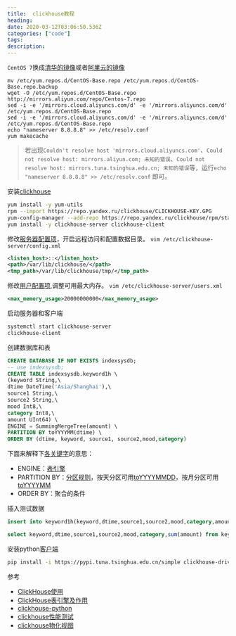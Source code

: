 ```yaml
---
title:  clickhouse教程
heading: 
date: 2020-03-12T03:06:50.536Z
categories: ["code"]
tags: 
description: 
---
```


`CentOS 7`换成[清华的镜像](https://mirrors.tuna.tsinghua.edu.cn/help/centos/)或者[阿里云的镜像](https://developer.aliyun.com/mirror/centos?spm=a2c6h.13651102.0.0.3e221b11XBR0VU)

```
mv /etc/yum.repos.d/CentOS-Base.repo /etc/yum.repos.d/CentOS-Base.repo.backup
wget -O /etc/yum.repos.d/CentOS-Base.repo http://mirrors.aliyun.com/repo/Centos-7.repo
sed -i -e '/mirrors.cloud.aliyuncs.com/d' -e '/mirrors.aliyuncs.com/d' /etc/yum.repos.d/CentOS-Base.repo
sed -i -e '/mirrors.cloud.aliyuncs.com/d' -e '/mirrors.aliyuncs.com/d' /etc/yum.repos.d/CentOS-Base.repo
echo "nameserver 8.8.8.8" >> /etc/resolv.conf
yum makecache
```

> 若出现`Couldn't resolve host 'mirrors.cloud.aliyuncs.com'`、`Could not resolve host: mirrors.aliyun.com; 未知的错误`、`Could not resolve host: mirrors.tuna.tsinghua.edu.cn; 未知的错误`等，运行`echo "nameserver 8.8.8.8" >> /etc/resolv.conf` 即可。


安装[clickhouse](https://clickhouse.tech/#quick-start)
```bash
yum install -y yum-utils
rpm --import https://repo.yandex.ru/clickhouse/CLICKHOUSE-KEY.GPG
yum-config-manager --add-repo https://repo.yandex.ru/clickhouse/rpm/stable/x86_64
yum install -y clickhouse-server clickhouse-client

```

修改[服务器配置项](https://clickhouse.tech/docs/en/operations/server_settings/settings/#server_settings-listen_host)，开启远程访问和配置数据目录。
`vim /etc/clickhouse-server/config.xml`
```xml
<listen_host>::</listen_host>
<path>/var/lib/clickhouse/</path>
<tmp_path>/var/lib/clickhouse/tmp/</tmp_path>
```

修改[用户配置项](https://clickhouse.tech/docs/en/operations/settings/query_complexity/#settings_max_memory_usage),调整可用最大内存。
`vim /etc/clickhouse-server/users.xml`
```xml
<max_memory_usage>20000000000</max_memory_usage>
```

启动服务器和客户端
```bash
systemctl start clickhouse-server
clickhouse-client
```

创建数据库和表  
```sql
CREATE DATABASE IF NOT EXISTS indexsysdb;
-- use indexsysdb;
CREATE TABLE indexsysdb.keyword1h \
(keyword String,\
dtime DateTime('Asia/Shanghai'),\
source1 String,\
source2 String,\
mood Int8,\
category Int8,\
amount UInt64) \
ENGINE = SummingMergeTree(amount) \
PARTITION BY toYYYYMM(dtime) \
ORDER BY (dtime, keyword, source1, source2,mood,category)
```

下面来解释下[各关键字](https://clickhouse.tech/docs/en/operations/table_engines/mergetree/)的意思：

- ENGINE：[表引擎](https://clickhouse.tech/docs/en/operations/table_engines/)
- PARTITION BY：[分区规则](https://clickhouse.tech/docs/zh/operations/table_engines/custom_partitioning_key/)，按天分区可用[toYYYYMMDD](https://clickhouse.tech/docs/en/query_language/functions/date_time_functions/#toyyyymmdd)，按月分区可用[toYYYYMM](https://clickhouse.tech/docs/en/query_language/functions/date_time_functions/#toyyyymm)
- ORDER BY：聚合的条件


插入测试数据

```sql
insert into keyword1h(keyword,dtime,source1,source2,mood,category,amount) values ('主力资金','2020-03-30 11:00:00','finance','finance',1,1,1), ('主力资金','2020-03-30 11:00:00','finance','finance',1,1,1);

select keyword,dtime,source1,source2,mood,category,sum(amount) from keyword1h group by keyword,dtime,source1,source2,mood,category
```

安装python[客户端](https://clickhouse.tech/docs/en/interfaces/third-party/client_libraries/)  
```bash
pip install -i https://pypi.tuna.tsinghua.edu.cn/simple clickhouse-driver[lz4]
```


参考

- [ClickHouse使用](https://www.zouyesheng.com/clickhouse.html)
- [ClickHouse表引擎及作用](http://liangfan.tech/2019/01/03/%E6%B7%B1%E5%85%A5%E7%90%86%E8%A7%A3ClickHouse%E4%B9%8B6-%E8%A1%A8%E5%BC%95%E6%93%8E%E5%8F%8A%E4%BD%9C%E7%94%A8/)
- [clickhouse-python](https://clickhouse-driver.readthedocs.io/en/latest/)
- [clickhouse性能测试](https://www.jianshu.com/p/f9a54193dc63)
- [clickhouse物化视图](https://blog.lzzrpi.xin/index.php/archives/205/)